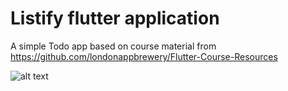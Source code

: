 # Listify flutter application

A simple Todo app based on course material from 
https://github.com/londonappbrewery/Flutter-Course-Resources



![alt text](https://github.com/technodromeltd/Listify_flutter/edit/master/screenshot1.jpg)
